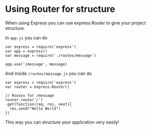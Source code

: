 # Using Router for structure
When using Express you can use express.Router to give your project structure.

In `app.js` you can do

```
var express = require('express')
var app = express()
var message = require('./routes/message')

app.use('/message', message)
```

And inside `/routes/message.js` you can do

```
var express = require('express')
var router = express.Router()

// Routes for /message
router.route('/')
.get(function(req, res, next){
  res.send("Hello World")
})
```

This way you can structure your application very easily!
